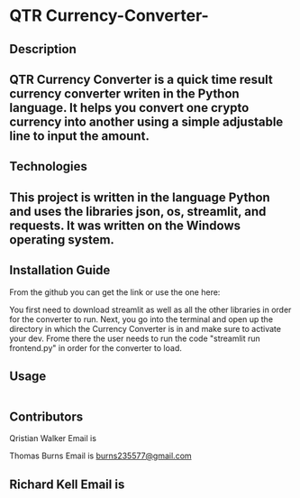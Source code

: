 # QTR Currency-Converter-

## Description

QTR Currency Converter  is a quick time result currency converter writen in the Python language. It helps you convert one crypto currency into another using a simple adjustable line to input the amount.
---


## Technologies

This project is written in the language Python and uses the libraries json, os, streamlit, and requests. It was written on the Windows operating system.
---

## Installation Guide


From the github you can get the link or use the one here:



You first need to download streamlit as well as all the other libraries in order for the converter to run. Next, you go into the terminal and open up the directory in which the Currency Converter is in and make sure to activate your dev. Frome there the user needs to run the code "streamlit run frontend.py" in order for the converter to load.


## Usage

![<Currency Converter>](<>)




## Contributors
 
Qristian Walker
Email is

Thomas Burns
Email is burns235577@gmail.com

Richard Kell
Email is
---